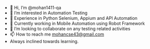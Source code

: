 - 👋 Hi, I’m @mohan1411-qa
- 👀 I’m interested in Automation Testing
- 🌱 Experience in Python Selenium, Appium and API Automation
- 🌱 Currently working in Mobile Automation using Robot Framework
- 💞️ I’m looking to collaborate on any testing related activities
- 📫 How to reach me mohancse43@gmail.com
- Always inclined towards learning.

<!---
mohan1411-qa/mohan1411-qa is a ✨ special ✨ repository because its `README.md` (this file) appears on your GitHub profile.
You can click the Preview link to take a look at your changes.
--->
